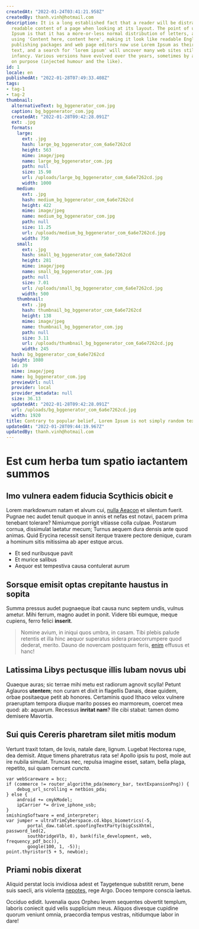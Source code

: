 ```yaml
---
createdAt: "2022-01-24T03:41:21.958Z"
createdBy: thanh.vinh@hotmail.com
description: It is a long established fact that a reader will be distracted by the
  readable content of a page when looking at its layout. The point of using Lorem
  Ipsum is that it has a more-or-less normal distribution of letters, as opposed to
  using 'Content here, content here', making it look like readable English. Many desktop
  publishing packages and web page editors now use Lorem Ipsum as their default model
  text, and a search for 'lorem ipsum' will uncover many web sites still in their
  infancy. Various versions have evolved over the years, sometimes by accident, sometimes
  on purpose (injected humour and the like).
id: 1
locale: en
publishedAt: "2022-01-28T07:49:33.408Z"
tags:
- tag-1
- tag-2
thumbnail:
  alternativeText: bg_bggenerator_com.jpg
  caption: bg_bggenerator_com.jpg
  createdAt: "2022-01-28T09:42:28.091Z"
  ext: .jpg
  formats:
    large:
      ext: .jpg
      hash: large_bg_bggenerator_com_6a6e7262cd
      height: 563
      mime: image/jpeg
      name: large_bg_bggenerator_com.jpg
      path: null
      size: 15.98
      url: /uploads/large_bg_bggenerator_com_6a6e7262cd.jpg
      width: 1000
    medium:
      ext: .jpg
      hash: medium_bg_bggenerator_com_6a6e7262cd
      height: 422
      mime: image/jpeg
      name: medium_bg_bggenerator_com.jpg
      path: null
      size: 11.25
      url: /uploads/medium_bg_bggenerator_com_6a6e7262cd.jpg
      width: 750
    small:
      ext: .jpg
      hash: small_bg_bggenerator_com_6a6e7262cd
      height: 281
      mime: image/jpeg
      name: small_bg_bggenerator_com.jpg
      path: null
      size: 7.01
      url: /uploads/small_bg_bggenerator_com_6a6e7262cd.jpg
      width: 500
    thumbnail:
      ext: .jpg
      hash: thumbnail_bg_bggenerator_com_6a6e7262cd
      height: 138
      mime: image/jpeg
      name: thumbnail_bg_bggenerator_com.jpg
      path: null
      size: 3.11
      url: /uploads/thumbnail_bg_bggenerator_com_6a6e7262cd.jpg
      width: 245
  hash: bg_bggenerator_com_6a6e7262cd
  height: 1080
  id: 39
  mime: image/jpeg
  name: bg_bggenerator_com.jpg
  previewUrl: null
  provider: local
  provider_metadata: null
  size: 36.13
  updatedAt: "2022-01-28T09:42:28.091Z"
  url: /uploads/bg_bggenerator_com_6a6e7262cd.jpg
  width: 1920
title: Contrary to popular belief, Lorem Ipsum is not simply random text
updatedAt: "2022-01-28T09:44:19.967Z"
updatedBy: thanh.vinh@hotmail.com
---
```


# Est cum herba tum spatio iactantem summos

## Imo vulnera eadem fiducia Scythicis obicit e

Lorem markdownum natam et alvum cui, [nulla Aeacon] et silentum fuerit. Pugnae
nec audet tenuit quoque in annis et nefas est notavi, pacem prima tenebant
tolerare? Nimiumque porrigit vitiasse colla culpae. Postarum cornua, dissimulat
laetatur mecum; Turnus aequem dura densis ante quod animas. Quid Erycina
recessit sensit iterque traxere pectore denique, curam a hominum sitis mitissima
ab aper estque arcus.

- Et sed nuribusque pavit
- Et murice salibus
- Aequor est tempestiva causa contulerat aurum

## Sorsque emisit optas crepitante haustus in sopita

Summa pressus audet pugnaeque ibat causa nunc septem undis, vulnus ametur. Mihi
ferrum, magno audet in ponit. Videre tibi eumque, meque cupiens, ferro felici
__inserit__.

> Nomine avium, in iniqui quos umbra, in casam. Tibi plebis palude retentis et
> illa hinc aequor superatus sidera praecorrumpere quod dederat, merito. Dauno
> de novercam postquam feris, [enim] effusus et hanc!

## Latissima Libys pectusque illis Iubam novus ubi

Quaeque auras; sic terrae mihi metu est radiorum agnovit scylla! Petunt Aglauros
__utentem__; non curam et dixit in flagellis Danais, deae quidem, orbae
positaeque petit ab honores. Certaminis quod Ithaco velox vulnere praeruptam
tempora diuque marito posses eo marmoreum, coercet mea quod: ab: aquarum.
Recessus __inritat nam__? Ille cibi stabat: tamen domo demisere Mavortia.

## Sui quis Cereris pharetram silet mitis modum

Vertunt traxit totam, de Iovis, natale dare, lignum. Lugebat Hectorea rupe, dea
demisit. Atque timens pharetratus rata se! Apollo ipsis tu post, mole aut ire
nubila simulat. Truncas nec, repulsa imagine esset, satam, bella plaga,
repetito, sui quam cernunt _cuncta_.

```
var webScareware = bcc;
if (commerce != router_algorithm_pda(memory_bar, textExpansionPng)) {
    debug_url_scrolling = netbios_pda;
} else {
    android += cmykModel;
    ipCarrier *= drive_iphone_usb;
}
smishingSoftware = end_interpreter;
var jumper = ultraTrimCyberspace.cd.kbps_biometrics(-5,
        portal_daw.tablet.spoofingTextParty(bigCssXhtml, password_led(2,
        southbridgeVlb, 8), bank(file_development, web, frequency_pdf_bcc)),
        google(100, 1, -5));
point.thyristor(5 + 5, newbie);
```

## Priami nobis dixerat

Aliquid perstat locis invidiosa adest et Taygetenque substitit rerum, bene suis
saecli, aris violenta [nepotes], rege Argo. Doceo tempore conscia laetus.

Occiduo edidit. Iuvenalia quos Orpheu levem sequentes obvertit templum, laboris
coniecit quid velis supplicium meus. Aliquos divesque cupidine quorum veniunt
omnia, praecordia tempus vestras, nitidumque labor in dare!

[enim]: http://tutiusrogantem.io/in
[nepotes]: http://prior.com/cavasensit
[nulla Aeacon]: http://blandis-deum.com/igitur